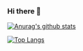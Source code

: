 ### Hi there 👋

[![Anurag's github stats](https://github-readme-stats.vercel.app/api?username=hiroki-kondo-git)](https://github.com/anuraghazra/github-readme-stats)

[![Top Langs](https://github-readme-stats.vercel.app/api/top-langs/?username=hiroki-kondo-git)](https://github.com/anuraghazra/github-readme-stats)

<!--
**hiroki-kondo-git/hiroki-kondo-git** is a ✨ _special_ ✨ repository because its `README.md` (this file) appears on your GitHub profile.

Here are some ideas to get you started:

- 🔭 I’m currently working on ...
- 🌱 I’m currently learning ...
- 👯 I’m looking to collaborate on ...
- 🤔 I’m looking for help with ...
- 💬 Ask me about ...
- 📫 How to reach me: ...
- 😄 Pronouns: ...
- ⚡ Fun fact: ...
-->
